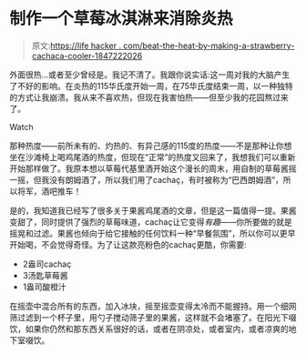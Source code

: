 # 制作一个草莓冰淇淋来消除炎热

> 原文:[https://life hacker . com/beat-the-heat-by-making-a-strawberry-cachaca-cooler-1847222026](https://lifehacker.com/beat-the-heat-by-making-a-strawberry-cachaca-cooler-1847222026)

外面很热...或者至少曾经是。我记不清了。我跟你说实话:这一周对我的大脑产生了不好的影响。在炎热的115华氏度开始一周，在75华氏度结束一周，以一种独特的方式让我崩溃。我从来不喜欢热，但现在我害怕热——但至少我的花园熬过来了。

Watch

那种热度——前所未有的、灼热的、有异己感的115度的热度——不是那种让你想坐在沙滩椅上喝鸡尾酒的热度，但现在“正常”的热度又回来了，我想我们可以重新开始那样做了。我原本想以草莓代基里酒开始这个漫长的周末，用自制的草莓酱摇一摇，但我没有朗姆酒了，所以我们用了cachaç，有时被称为“巴西朗姆酒”，所以将军，酒吧推车！

是的，我知道我已经写了很多关于果酱鸡尾酒的文章，但是这一篇值得一提。果酱变甜了，同时提供了强烈的草莓味道，cachaç让它变得*有趣*——你所要做的就是摇晃和过滤。果酱也倾向于给它接触的任何饮料一种“早餐氛围”，所以你可以更早开始喝，不会觉得奇怪。为了让这款亮粉色的cachaç更酷，你需要:

*   2盎司cachaç
*   3汤匙草莓酱
*   1盎司酸橙汁

在摇壶中混合所有的东西，加入冰块，摇至摇壶变得太冷而不能握持。用一个细网筛过滤到一个杯子里，用勺子搅动筛子里的果酱，这样就不会堵塞了。在阳光下啜饮，如果你仍然和那东西关系很好的话，或者在阴凉处，或者室内，或者凉爽的地下室啜饮。
